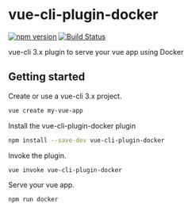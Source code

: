 # vue-cli-plugin-docker

[![npm version](https://badge.fury.io/js/vue-cli-plugin-docker.svg)](https://badge.fury.io/js/vue-cli-plugin-docker) [![Build Status](https://travis-ci.org/herrmannplatz/vue-cli-plugin-docker.svg?branch=master)](https://travis-ci.org/herrmannplatz/vue-cli-plugin-docker)

vue-cli 3.x plugin to serve your vue app using Docker

## Getting started

Create or use a vue-cli 3.x project.

```bash
vue create my-vue-app
```

Install the vue-cli-plugin-docker plugin

```bash
npm install --save-dev vue-cli-plugin-docker
```

Invoke the plugin.

```bash
vue invoke vue-cli-plugin-docker
```

Serve your vue app.

```bash
npm run docker
```

